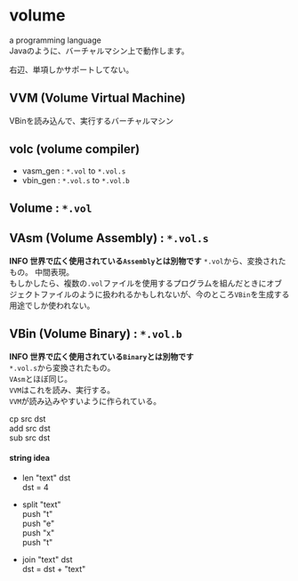 # volume
a programming language  
Javaのように、バーチャルマシン上で動作します。

右辺、単項しかサポートしてない。

## VVM (Volume Virtual Machine)
VBinを読み込んで、実行するバーチャルマシン

## volc (volume compiler)
- vasm_gen : `*.vol` to `*.vol.s`
- vbin_gen : `*.vol.s` to `*.vol.b`

## Volume : `*.vol`

## VAsm (Volume Assembly) : `*.vol.s`
**INFO 世界で広く使用されている`Assembly`とは別物です**
`*.vol`から、変換されたもの。
中間表現。  
もしかしたら、複数の`.vol`ファイルを使用するプログラムを組んだときにオブジェクトファイルのように扱われるかもしれないが、今のところ`VBin`を生成する用途でしか使われない。  

## VBin (Volume Binary) : `*.vol.b`
**INFO 世界で広く使用されている`Binary`とは別物です**  
`*.vol.s`から変換されたもの。  
`VAsm`とほぼ同じ。  
`VVM`はこれを読み、実行する。  
`VVM`が読み込みやすいように作られている。


cp src dst  
add src dst  
sub src dst  


#### string idea
- len "text" dst  
  dst = 4

- split "text"  
push "t"  
push "e"  
push "x"  
push "t"  

- join "text" dst  
  dst = dst + "text"  